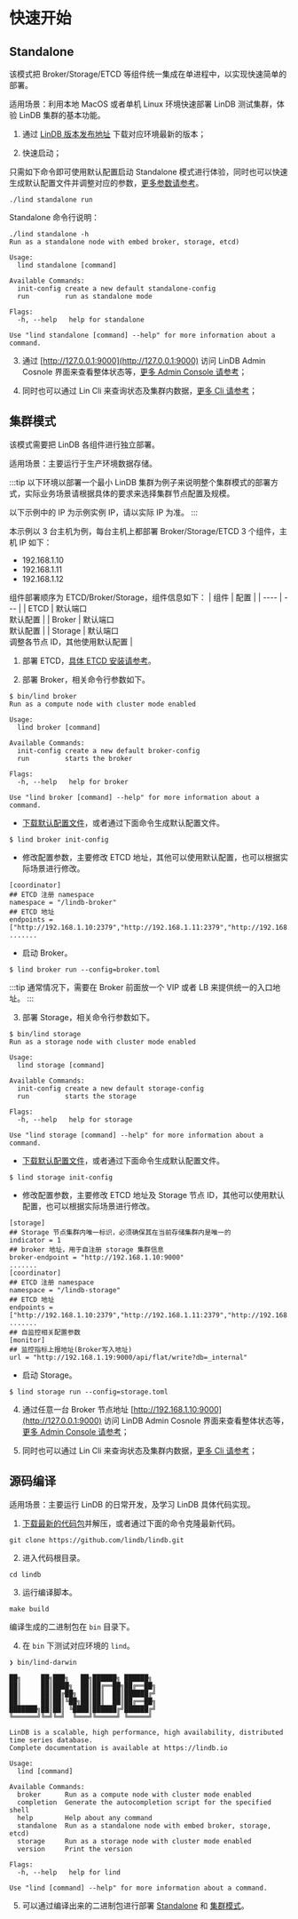 # 快速开始

## Standalone

该模式把 Broker/Storage/ETCD 等组件统一集成在单进程中，以实现快速简单的部署。

适用场景：利用本地 MacOS 或者单机 Linux 环境快速部署 LinDB 测试集群，体验 LinDB 集群的基本功能。

1. 通过 [LinDB 版本发布地址](https://github.com/lindb/lindb/releases) 下载对应环境最新的版本；

2. 快速启动；

只需如下命令即可使用默认配置启动 Standalone 模式进行体验，同时也可以快速生成默认配置文件并调整对应的参数，[更多参数请参考](configuration.md#standalone)。
```sh:no-line-numbers
./lind standalone run
```

Standalone 命令行说明：
```sh:no-line-numbers
./lind standalone -h
Run as a standalone node with embed broker, storage, etcd)

Usage:
  lind standalone [command]

Available Commands:
  init-config create a new default standalone-config
  run         run as standalone mode

Flags:
  -h, --help   help for standalone

Use "lind standalone [command] --help" for more information about a command.
```

3. 通过 [http://127.0.0.1:9000](http://127.0.0.1:9000) 访问 LinDB Admin Cosnole 界面来查看整体状态等，[更多 Admin Console 请参考](admin-ui/README.md)；

4. 同时也可以通过 Lin Cli 来查询状态及集群内数据，[更多 Cli 请参考](cli.md)；

## 集群模式

该模式需要把 LinDB 各组件进行独立部署。

适用场景：主要运行于生产环境数据存储。

:::tip
以下环境以部署一个最小 LinDB 集群为例子来说明整个集群模式的部署方式，实际业务场景请根据具体的要求来选择集群节点配置及规模。

以下示例中的 IP 为示例实例 IP，请以实际 IP 为准。
:::

本示例以 3 台主机为例，每台主机上都部署 Broker/Storage/ETCD 3 个组件，主机 IP 如下：
- 192.168.1.10
- 192.168.1.11
- 192.168.1.12

组件部署顺序为 ETCD/Broker/Storage，组件信息如下：
|  组件     | 配置 |
|  ----    | --- | 
| ETCD     | 默认端口 <br/> 默认配置 |
| Broker   | 默认端口 <br/> 默认配置 |
| Storage  | 默认端口 <br/> 调整各节点 ID，其他使用默认配置 |

1. 部署 ETCD，[具体 ETCD 安装请参考](https://etcd.io/docs/v3.5/install/)。

2. 部署 Broker，相关命令行参数如下。

```sh:no-line-numbers
$ bin/lind broker
Run as a compute node with cluster mode enabled

Usage:
  lind broker [command]

Available Commands:
  init-config create a new default broker-config
  run         starts the broker

Flags:
  -h, --help   help for broker

Use "lind broker [command] --help" for more information about a command.
```

- [下载默认配置文件](https://github.com/lindb/lindb/blob/main/config/broker.toml.example)，或者通过下面命令生成默认配置文件。

```sh:no-line-numbers
$ lind broker init-config
```

- 修改配置参数，主要修改 ETCD 地址，其他可以使用默认配置，也可以根据实际场景进行修改。

```toml:no-line-numbers
[coordinator]
## ETCD 注册 namespace
namespace = "/lindb-broker"
## ETCD 地址
endpoints = ["http://192.168.1.10:2379","http://192.168.1.11:2379","http://192.168.1.12:2379"]
.......
```

- 启动 Broker。

```sh:no-line-numbers
$ lind broker run --config=broker.toml
```

:::tip
通常情况下，需要在 Broker 前面放一个 VIP 或者 LB 来提供统一的入口地址。
:::
  
3. 部署 Storage，相关命令行参数如下。

```sh:no-line-numbers
$ bin/lind storage
Run as a storage node with cluster mode enabled

Usage:
  lind storage [command]

Available Commands:
  init-config create a new default storage-config
  run         starts the storage

Flags:
  -h, --help   help for storage

Use "lind storage [command] --help" for more information about a command.
```

- [下载默认配置文件](https://github.com/lindb/lindb/blob/main/config/storage.toml.example)，或者通过下面命令生成默认配置文件。

```sh:no-line-numbers
$ lind storage init-config
```

- 修改配置参数，主要修改 ETCD 地址及 Storage 节点 ID，其他可以使用默认配置，也可以根据实际场景进行修改。

```toml:no-line-numbers
[storage]
## Storage 节点集群内唯一标识，必须确保其在当前存储集群内是唯一的
indicator = 1
## broker 地址，用于自注册 storage 集群信息
broker-endpoint = "http://192.168.1.10:9000"
.......
[coordinator]
## ETCD 注册 namespace
namespace = "/lindb-storage"
## ETCD 地址
endpoints = ["http://192.168.1.10:2379","http://192.168.1.11:2379","http://192.168.1.12:2379"]
.......
## 自监控相关配置参数
[monitor]
## 监控指标上报地址(Broker写入地址)
url = "http://192.168.1.19:9000/api/flat/write?db=_internal"
```

- 启动 Storage。

```sh:no-line-numbers
$ lind storage run --config=storage.toml
```

4. 通过任意一台 Broker 节点地址 [http://192.168.1.10:9000](http://127.0.0.1:9000) 访问 LinDB Admin Cosnole 界面来查看整体状态等，[更多 Admin Console 请参考](admin-ui/README.md)；

5. 同时也可以通过 Lin Cli 来查询状态及集群内数据，[更多 Cli 请参考](cli.md)；

## 源码编译

适用场景：主要运行 LinDB 的日常开发，及学习 LinDB 具体代码实现。

1. [下载最新的代码包](https://codeload.github.com/lindb/lindb/zip/refs/heads/main)并解压，或者通过下面的命令克隆最新代码。

```sh:no-line-numbers
git clone https://github.com/lindb/lindb.git
```

2. 进入代码根目录。

```sh:no-line-numbers
cd lindb
```

3. 运行编译脚本。

```sh:no-line-numbers
make build
```
编译生成的二进制包在 `bin` 目录下。

4. 在 `bin` 下测试对应环境的 `lind`。

```sh:no-line-numbers
❯ bin/lind-darwin

██╗     ██╗███╗   ██╗██████╗ ██████╗
██║     ██║████╗  ██║██╔══██╗██╔══██╗
██║     ██║██╔██╗ ██║██║  ██║██████╔╝
██║     ██║██║╚██╗██║██║  ██║██╔══██╗
███████╗██║██║ ╚████║██████╔╝██████╔╝
╚══════╝╚═╝╚═╝  ╚═══╝╚═════╝ ╚═════╝

LinDB is a scalable, high performance, high availability, distributed time series database.
Complete documentation is available at https://lindb.io

Usage:
  lind [command]

Available Commands:
  broker      Run as a compute node with cluster mode enabled
  completion  Generate the autocompletion script for the specified shell
  help        Help about any command
  standalone  Run as a standalone node with embed broker, storage, etcd)
  storage     Run as a storage node with cluster mode enabled
  version     Print the version

Flags:
  -h, --help   help for lind

Use "lind [command] --help" for more information about a command.
```

5. 可以通过编译出来的二进制包进行部署 [Standalone](#standalone) 和 [集群模式](#集群模式)。
